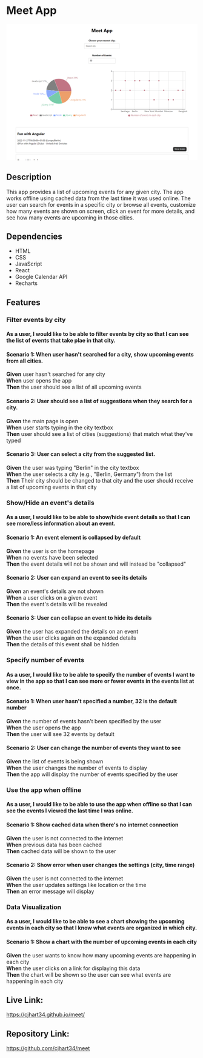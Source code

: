# Meet App

<img src=./img/meet-app.png>

## Description

This app provides a list of upcoming events for any given city. The app works offline using cached data from the last time it was used online. The user can search for events in a specific city or browse all events, customize how many events are shown on screen, click an event for more details, and see how many events are upcoming in those cities.

## Dependencies

* HTML
* CSS
* JavaScript
* React
* Google Calendar API
* Recharts

## Features

### Filter events by city

#### As a user, I would like to be able to filter events by city so that I can see the list of events that take plae in that city.

#### Scenario 1: When user hasn't searched for a city, show upcoming events from all cities.

**Given** user hasn't searched for any city <br>
**When** user opens the app <br>
**Then** the user should see a list of all upcoming events <br>

#### Scenario 2: User should see a list of suggestions when they search for a city.

**Given** the main page is open <br>
**When** user starts typing in the city textbox <br>
**Then** user should see a list of cities (suggestions) that match what they've typed <br>

#### Scenario 3: User can select a city from the suggested list.

**Given** the user was typing "Berlin" in the city textbox <br>
**When** the user selects a city (e.g., "Berlin, Germany") from the list <br>
**Then** Their city should be changed to that city and the user should receive a list of upcoming events in that city <br>

### Show/Hide an event's details

#### As a user, I would like to be able to show/hide event details so that I can see more/less information about an event.

#### Scenario 1: An event element is collapsed by default

**Given** the user is on the homepage <br>
**When** no events have been selected <br>
**Then** the event details will not be shown and will instead be "collapsed" <br>

#### Scenario 2: User can expand an event to see its details

**Given** an event's details are not shown <br>
**When** a user clicks on a given event <br>
**Then** the event's details will be revealed <br>

#### Scenario 3: User can collapse an event to hide its details

**Given** the user has expanded the details on an event <br>
**When** the user clicks again on the expanded details <br>
**Then** the details of this event shall be hidden <br>

### Specify number of events

#### As a user, I would like to be able to specify the number of events I want to view in the app so that I can see more or fewer events in the events list at once.

#### Scenario 1: When user hasn't specified a number, 32 is the default number

**Given** the number of events hasn't been specified by the user <br>
**When** the user opens the app <br>
**Then** the user will see 32 events by default <br>

#### Scenario 2: User can change the number of events they want to see

**Given** the list of events is being shown <br>
**When** the user changes the number of events to display <br>
**Then** the app will display the number of events specified by the user <br>

### Use the app when offline

#### As a user, I would like to be able to use the app when offline so that I can see the events I viewed the last time I was online.

#### Scenario 1: Show cached data when there's no internet connection

**Given** the user is not connected to the internet <br>
**When** previous data has been cached <br>
**Then** cached data will be shown to the user <br>

#### Scenario 2: Show error when user changes the settings (city, time range)

**Given** the user is not connected to the internet <br>
**When** the user updates settings like location or the time <br>
**Then** an error message will display <br>

### Data Visualization

#### As a user, I would like to be able to see a chart showing the upcoming events in each city so that I know what events are organized in which city.

#### Scenario 1: Show a chart with the number of upcoming events in each city

**Given** the user wants to know how many upcoming events are happening in each city <br>
**When** the user clicks on a link for displaying this data <br>
**Then** the chart will be shown so the user can see what events are happening in each city <br>

## Live Link:

https://cjhart34.github.io/meet/

## Repository Link:

https://github.com/cjhart34/meet


